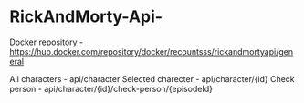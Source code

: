 # RickAndMorty-Api-

Docker repository - https://hub.docker.com/repository/docker/recountsss/rickandmortyapi/general

All characters - api/character
Selected charecter - api/character/{id}
Check person - api/character/{id}/check-person/{episodeId}

